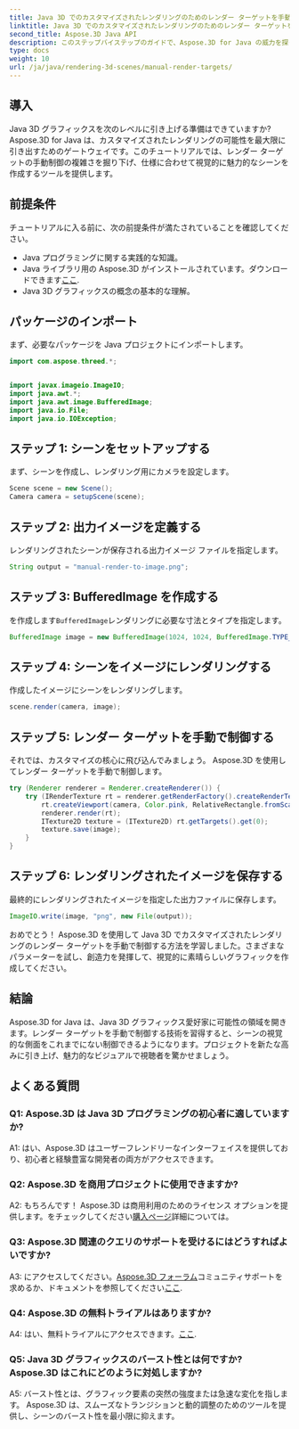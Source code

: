 ```yaml
---
title: Java 3D でのカスタマイズされたレンダリングのためのレンダー ターゲットを手動で制御する
linktitle: Java 3D でのカスタマイズされたレンダリングのためのレンダー ターゲットを手動で制御する
second_title: Aspose.3D Java API
description: このステップバイステップのガイドで、Aspose.3D for Java の威力を探ってください。レンダー ターゲットを手動で制御して、見事なカスタマイズされた Java 3D グラフィックスを実現します。
type: docs
weight: 10
url: /ja/java/rendering-3d-scenes/manual-render-targets/
---
```

## 導入

Java 3D グラフィックスを次のレベルに引き上げる準備はできていますか? Aspose.3D for Java は、カスタマイズされたレンダリングの可能性を最大限に引き出すためのゲートウェイです。このチュートリアルでは、レンダー ターゲットの手動制御の複雑さを掘り下げ、仕様に合わせて視覚的に魅力的なシーンを作成するツールを提供します。

## 前提条件

チュートリアルに入る前に、次の前提条件が満たされていることを確認してください。

- Java プログラミングに関する実践的な知識。
-  Java ライブラリ用の Aspose.3D がインストールされています。ダウンロードできます[ここ](https://releases.aspose.com/3d/java/).
- Java 3D グラフィックスの概念の基本的な理解。

## パッケージのインポート

まず、必要なパッケージを Java プロジェクトにインポートします。

```java
import com.aspose.threed.*;


import javax.imageio.ImageIO;
import java.awt.*;
import java.awt.image.BufferedImage;
import java.io.File;
import java.io.IOException;
```

## ステップ 1: シーンをセットアップする

まず、シーンを作成し、レンダリング用にカメラを設定します。

```java
Scene scene = new Scene();
Camera camera = setupScene(scene);
```

## ステップ 2: 出力イメージを定義する

レンダリングされたシーンが保存される出力イメージ ファイルを指定します。

```java
String output = "manual-render-to-image.png";
```

## ステップ 3: BufferedImage を作成する

を作成します`BufferedImage`レンダリングに必要な寸法とタイプを指定します。

```java
BufferedImage image = new BufferedImage(1024, 1024, BufferedImage.TYPE_3BYTE_BGR);
```

## ステップ 4: シーンをイメージにレンダリングする

作成したイメージにシーンをレンダリングします。

```java
scene.render(camera, image);
```

## ステップ 5: レンダー ターゲットを手動で制御する

それでは、カスタマイズの核心に飛び込んでみましょう。 Aspose.3D を使用してレンダー ターゲットを手動で制御します。

```java
try (Renderer renderer = Renderer.createRenderer()) {
    try (IRenderTexture rt = renderer.getRenderFactory().createRenderTexture(new RenderParameters(), 1, image.getWidth(), image.getHeight())) {
        rt.createViewport(camera, Color.pink, RelativeRectangle.fromScale(0, 0, 1, 1));
        renderer.render(rt);
        ITexture2D texture = (ITexture2D) rt.getTargets().get(0);
        texture.save(image);
    }
}
```

## ステップ 6: レンダリングされたイメージを保存する

最終的にレンダリングされたイメージを指定した出力ファイルに保存します。

```java
ImageIO.write(image, "png", new File(output));
```

おめでとう！ Aspose.3D を使用して Java 3D でカスタマイズされたレンダリングのレンダー ターゲットを手動で制御する方法を学習しました。さまざまなパラメーターを試し、創造力を発揮して、視覚的に素晴らしいグラフィックを作成してください。

## 結論

Aspose.3D for Java は、Java 3D グラフィックス愛好家に可能性の領域を開きます。レンダー ターゲットを手動で制御する技術を習得すると、シーンの視覚的な側面をこれまでにない制御できるようになります。プロジェクトを新たな高みに引き上げ、魅力的なビジュアルで視聴者を驚かせましょう。

## よくある質問

### Q1: Aspose.3D は Java 3D プログラミングの初心者に適していますか?

A1: はい、Aspose.3D はユーザーフレンドリーなインターフェイスを提供しており、初心者と経験豊富な開発者の両方がアクセスできます。

### Q2: Aspose.3D を商用プロジェクトに使用できますか?

 A2: もちろんです！ Aspose.3D は商用利用のためのライセンス オプションを提供します。をチェックしてください[購入ページ](https://purchase.aspose.com/buy)詳細については。

### Q3: Aspose.3D 関連のクエリのサポートを受けるにはどうすればよいですか?

 A3: にアクセスしてください。[Aspose.3D フォーラム](https://forum.aspose.com/c/3d/18)コミュニティサポートを求めるか、ドキュメントを参照してください[ここ](https://reference.aspose.com/3d/java/).

### Q4: Aspose.3D の無料トライアルはありますか?

A4: はい、無料トライアルにアクセスできます。[ここ](https://releases.aspose.com/).

### Q5: Java 3D グラフィックスのバースト性とは何ですか?Aspose.3D はこれにどのように対処しますか?

A5: バースト性とは、グラフィック要素の突然の強度または急速な変化を指します。 Aspose.3D は、スムーズなトランジションと動的調整のためのツールを提供し、シーンのバースト性を最小限に抑えます。